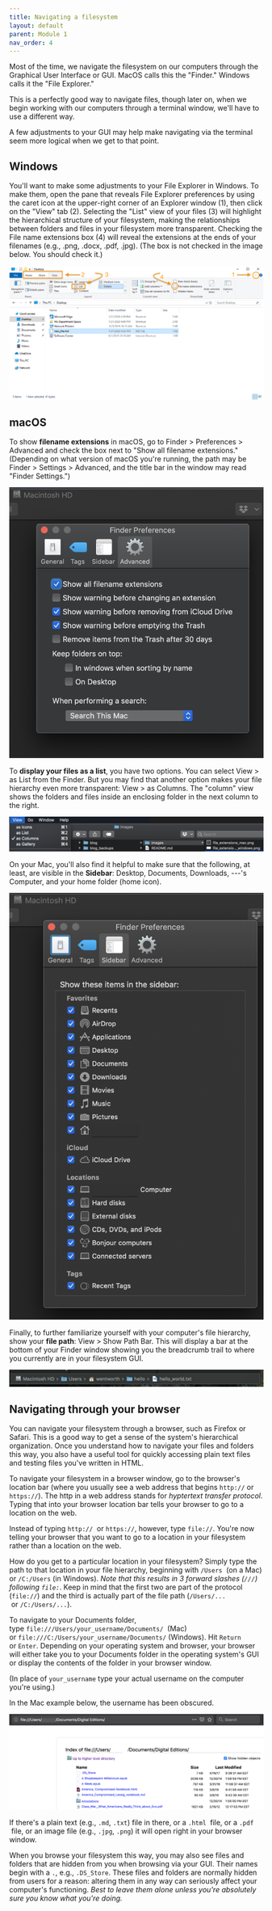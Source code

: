 ```yaml
---
title: Navigating a filesystem
layout: default
parent: Module 1
nav_order: 4
---
```


Most of the time, we navigate the filesystem on our computers through the Graphical User Interface or GUI. MacOS calls this the "Finder." Windows calls it the "File Explorer."

This is a perfectly good way to navigate files, though later on, when we begin working with our computers through a terminal window, we'll have to use a different way.

A few adjustments to your GUI may help make navigating via the terminal seem more logical when we get to that point.

## Windows

You'll want to make some adjustments to your File Explorer in Windows. To make them, open the pane that reveals File Explorer preferences by using the caret icon at the upper-right corner of an Explorer window (1), then click on the "View" tab (2). Selecting the "List" view of your files (3) will highlight the hierarchical structure of your filesystem, making the relationships between folders and files in your filesystem more transparent. Checking the File name extensions box (4) will reveal the extensions at the ends of your filenames (e.g., .png, .docx, .pdf, .jpg). (The box is not checked in the image below. You should check it.)

![Windows File Explorer view](/assets/file_extensions_windows.png)

## macOS

To show **filename extensions** in macOS, go to Finder > Preferences > Advanced and check the box next to "Show all filename extensions." (Depending on what version of macOS you're running, the path may be Finder > Settings > Advanced, and the title bar in the window may read "Finder Settings.")

![View of Mac Finder Advanced Preferences to show marking Show File Extensions](/assets/file_extensions_mac.png)

To **display your files as a list**, you have two options. You can select View > as List from the Finder. But you may find that another option makes your file hierarchy even more transparent: View > as Columns. The "column" view shows the folders and files inside an enclosing folder in the next column to the right.

![Mac list view in Finder](/assets/list_view_mac.png)

On your Mac, you'll also find it helpful to make sure that the following, at least, are visible in the **Sidebar**: Desktop, Documents, Downloads, ---'s Computer, and your home folder (home icon).

![Mac sidebar setup in Finder](/assets/sidebar_mac.png)

Finally, to further familiarize yourself with your computer's file hierarchy, show your **file path**: View > Show Path Bar. This will display a bar at the bottom of your Finder window showing you the breadcrumb trail to where you currently are in your filesystem GUI.

![Example of path bar view on Mac](/assets/path_bar_mac.png)

## Navigating through your browser

You can navigate your filesystem through a browser, such as Firefox or Safari. This is a good way to get a sense of the system's hierarchical organization. Once you understand how to navigate your files and folders this way, you also have a useful tool for quickly accessing plain text files and testing files you've written in HTML.

To navigate your filesystem in a browser window, go to the browser's location bar (where you usually see a web address that begins `http://` or `https://`). The http in a web address stands for *hyptertext transfer protocol*. Typing that into your browser location bar tells your browser to go to a location on the web.

Instead of typing `http://`  or `https://`, however, type `file://`. You're now telling your browser that you want to go to a location in your filesystem rather than a location on the web.

How do you get to a particular location in your filesystem? Simply type the path to that location in your file hierarchy, beginning with `/Users`  (on a Mac) or `/C:/Users` (in Windows). *Note that this results in 3 forward slashes (`///`) following `file:`*. Keep in mind that the first two are part of the protocol (`file://`) and the third is actually part of the file path (`/Users/...`  or `/C:/Users/...`).

To navigate to your Documents folder, type `file:///Users/your_username/Documents/`  (Mac) or `file:///C:/Users/your_username/Documents/` (Windows). Hit `Return` or `Enter`. Depending on your operating system and browser, your browser will either take you to your Documents folder in the operating system's GUI or display the contents of the folder in your browser window.

(In place of `your_username` type your actual username on the computer you're using.)

In the Mac example below, the username has been obscured.

![View of file navigation using the browser.](/assets/navigate_via_browser.png)

If there's a plain text (e.g., `.md`, `.txt`) file in there, or a `.html`  file, or a `.pdf`  file, or an image file (e.g., `.jpg`, `.png`) it will open right in your browser window.

When you browse your filesystem this way, you may also see files and folders that are hidden from you when browsing via your GUI. Their names begin with a `.`, e.g., `.DS_Store`. These files and folders are normally hidden from users for a reason: altering them in any way can seriously affect your computer's functioning. *Best to leave them alone unless you're absolutely sure you know what you're doing.*
